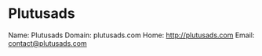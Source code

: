 
# Plutusads

Name: Plutusads
Domain: plutusads.com
Home: http://plutusads.com
Email: contact@plutusads.com
